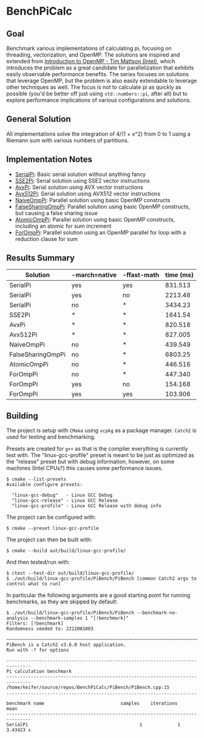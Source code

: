 # BenchPiCalc
## Goal
Benchmark various implementations of calculating pi, focusing on threading, vectorization, and OpenMP. The solutions are inspired and extended from [Introduction to OpenMP - Tim Mattson (Intel)](https://www.youtube.com/playlist?list=PLLX-Q6B8xqZ8n8bwjGdzBJ25X2utwnoEG), which introduces the problem as a great candidate for parallelization that exhibits easily observable performance benefits. The series focuses on solutions that leverage OpenMP, but the problem is also easily extendable to leverage other techniques as well. The focus is not to calculate pi as quickly as possible (you'd be better off just using `std::numbers::pi`, after all) but to explore performance implications of various configurations and solutions.

## General Solution
All implementations solve the integration of 4/(1 + x^2) from 0 to 1 using a Riemann sum with various numbers of partitions.

## Implementation Notes
* [SerialPi](./notes/SerialPi.md): Basic serial solution without anything fancy
* [SSE2Pi](./notes/SSE2Pi.md): Serial solution using SSE2 vector instructions
* [AvxPi](./notes/AvxPi.md): Serial solution using AVX vector instructions
* [Avx512Pi](./notes/Avx512Pi.md): Serial solution using AVX512 vector instructions
* [NaiveOmpPi](./notes/NaiveOmpPi.md): Parallel solution using basic OpenMP constructs
* [FalseSharingOmpPi](./notes/FalseSharingOmpPi.md): Parallel solution using basic OpenMP constructs, but causing a false sharing issue
* [AtomicOmpPi](./notes/AtomicOmpPi.md): Parallel solution using basic OpenMP constructs, including an atomic for sum increment
* [ForOmpPi](./notes/ForOmpPi.md): Parallel solution using an OpenMP parallel for loop with a reduction clause for sum

## Results Summary
| Solution          | -march=native | -ffast-math | time (ms) |
|-------------------|---------------|-------------|-----------|
| SerialPi          | yes           | yes         |   831.513 |
| SerialPi          | yes           | no          |   2213.48 |
| SerialPi          | no            | *           |   3434.23 |
| SSE2Pi            | *             | *           |   1641.54 |
| AvxPi             | *             | *           |   820.518 |
| Avx512Pi          | *             | *           |   827.005 |
| NaiveOmpPi        | no            | *           |   439.549 |
| FalseSharingOmpPi | no            | *           |   6803.25 |
| AtomicOmpPi       | no            | *           |   446.516 |
| ForOmpPi          | no            | *           |   447.340 |
| ForOmpPi          | yes           | no          |   154.168 |
| ForOmpPi          | yes           | yes         |   103.906 |

## Building
The project is setup with `CMake` using `vcpkg` as a package manager. `Catch2` is used for testing and benchmarking.

Presets are created for `g++` as that is the compiler everything is currently test with. The "linux-gcc-profile" preset is meant to be just as optimized as the "release" preset but with debug information, however, on some machines (Intel CPUs?) this causes some performance issues.
```
$ cmake --list-presets
Available configure presets:

  "linux-gcc-debug"   - Linux GCC Debug
  "linux-gcc-release" - Linux GCC Release
  "linux-gcc-profile" - Linux GCC Release with debug info
```

The project can be configured with:
```
$ cmake --preset linux-gcc-profile
```

The project can then be built with:
```
$ cmake --build out/build/linux-gcc-profile/
```

And then tested/run with:
```
$ ctest --test-dir out/build/linux-gcc-profile/
$ ./out/build/linux-gcc-profile/PiBench/PiBench [common Catch2 args to control what to run]
```
In particular the following arguments are a good starting point for running benchmarks, as they are skipped by default:
```
$ ./out/build/linux-gcc-profile/PiBench/PiBench --benchmark-no-analysis --benchmark-samples 1 "[!benchmark]"
Filters: [!benchmark]
Randomness seeded to: 2212001003

~~~~~~~~~~~~~~~~~~~~~~~~~~~~~~~~~~~~~~~~~~~~~~~~~~~~~~~~~~~~~~~~~~~~~~~~~~~~~~~
PiBench is a Catch2 v3.6.0 host application.
Run with -? for options

-------------------------------------------------------------------------------
Pi calculation benchmark
-------------------------------------------------------------------------------
/home/keifer/source/repos/BenchPiCalc/PiBench/PiBench.cpp:15
...............................................................................

benchmark name                            samples    iterations          mean
-------------------------------------------------------------------------------
SerialPi                                         1             1     3.43423 s
```

